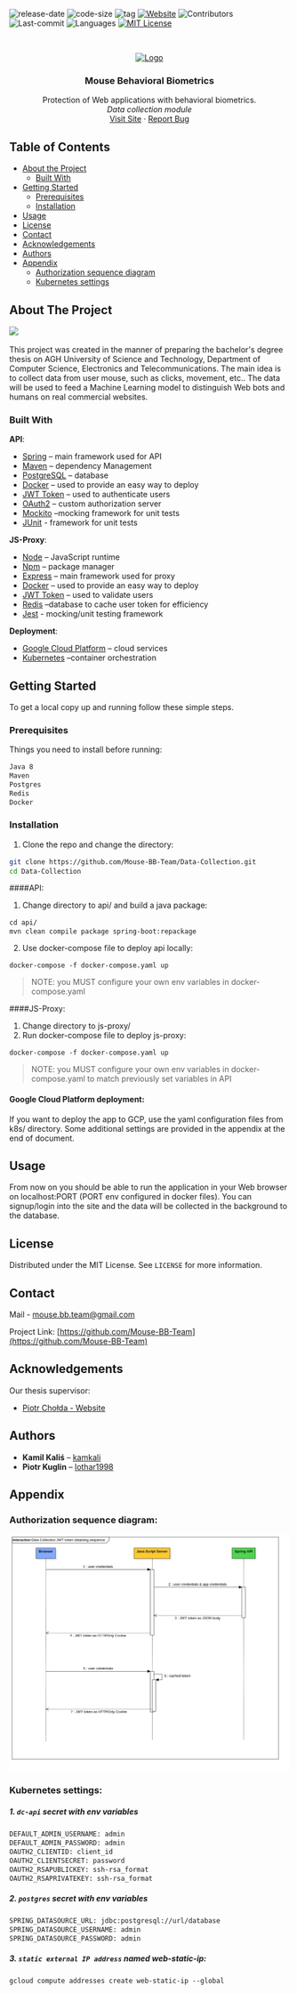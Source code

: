 ![release-date](https://img.shields.io/date/1591360552?color=red&label=release-date&style=flat-square)
![code-size](https://img.shields.io/github/languages/code-size/Mouse-BB-Team/Data-Collection?style=flat-square)
![tag](https://img.shields.io/github/v/tag/Mouse-BB-Team/Data-Collection?style=flat-square)
[![Website][web-shield]][web-url]
![Contributors](https://img.shields.io/github/contributors/Mouse-BB-Team/Data-Collection?style=flat-square)
![Last-commit](https://img.shields.io/github/last-commit/Mouse-BB-Team/Data-Collection?style=flat-square)
![Languages](https://img.shields.io/github/languages/count/Mouse-BB-Team/Data-Collection?style=flat-square)
[![MIT License][license-shield]][license-url]



<!-- PROJECT LOGO -->
<br />
<p align="center">
  <a href="https://mouse-bb.pl">
    <img src="https://user-images.githubusercontent.com/50112357/83871505-761b7080-a730-11ea-8a93-c5429244d6db.png" alt="Logo" width="80" height="80">
  </a>

  <h3 align="center">Mouse Behavioral Biometrics</h3>

  <p align="center">
Protection of Web applications with behavioral biometrics.
<br>
<i>Data collection module</i>
    <br />
    <a href="https://mouse-bb.pl">Visit Site</a>
    ·
    <a href="https://github.com/Mouse-BB-Team/Data-Collection/issues">Report Bug</a>
  </p>
</p>



<!-- TABLE OF CONTENTS -->
## Table of Contents

* [About the Project](#about-the-project)
  * [Built With](#built-with)
* [Getting Started](#getting-started)
  * [Prerequisites](#prerequisites)
  * [Installation](#installation)
* [Usage](#usage)
* [License](#license)
* [Contact](#contact)
* [Acknowledgements](#acknowledgements)
* [Authors](#authors)
* [Appendix](#appendix)
  * [Authorization sequence diagram](#authorization-sequence-diagram)
  * [Kubernetes settings](#kubernetes-settings)



<!-- ABOUT THE PROJECT -->
## About The Project

![](https://user-images.githubusercontent.com/50112357/83873411-0c9d6100-a734-11ea-8dbf-0a9c16d042d7.jpeg)

This project was created in the manner of preparing the bachelor's degree thesis on AGH University of Science and Technology, Department of Computer Science, Electronics and Telecommunications.
The main idea is to collect data from user mouse, such as clicks, movement, etc..
The data will be used to feed a Machine Learning model to distinguish Web bots and humans on real commercial websites.


### Built With

**API**:
* [Spring](https://spring.io/) – main framework used for API
* [Maven](https://maven.apache.org/) – dependency Management
* [PostgreSQL](https://www.postgresql.org/) – database
* [Docker](https://www.docker.com/) – used to provide an easy way to deploy
* [JWT Token](https://jwt.io/) – used to authenticate users
* [OAuth2](https://oauth.net/2/) – custom authorization server
* [Mockito](https://site.mockito.org/) –mocking framework for unit tests
* [JUnit](https://junit.org/junit5/) - framework for unit tests

**JS-Proxy**:
* [Node](https://nodejs.org/en/) – JavaScript runtime
* [Npm](https://www.npmjs.com/) – package manager
* [Express](https://expressjs.com/) – main framework used for proxy
* [Docker](https://www.docker.com/) – used to provide an easy way to deploy
* [JWT Token](https://jwt.io/) – used to validate users
* [Redis](https://redis.io/) –database to cache user token for efficiency
* [Jest](https://jestjs.io/) - mocking/unit testing framework

**Deployment**:
* [Google Cloud Platform](https://cloud.google.com/) – cloud services
* [Kubernetes](https://kubernetes.io/) –container orchestration

<!-- GETTING STARTED -->
## Getting Started

To get a local copy up and running follow these simple steps.

### Prerequisites

Things you need to install before running:
```
Java 8
Maven
Postgres
Redis
Docker
```

### Installation
 
1. Clone the repo and change the directory:
```sh
git clone https://github.com/Mouse-BB-Team/Data-Collection.git
cd Data-Collection
```
####API:
1. Change directory to api/ and build a java package:
```
cd api/
mvn clean compile package spring-boot:repackage
```
2. Use docker-compose file to deploy api locally:
```
docker-compose -f docker-compose.yaml up
```
> NOTE: you MUST configure your own env variables in docker-compose.yaml

####JS-Proxy:
1. Change directory to js-proxy/
2. Run docker-compose file to deploy js-proxy:
```
docker-compose -f docker-compose.yaml up
```
> NOTE: you MUST configure your own env variables in docker-compose.yaml to match previously set variables in API

#### Google Cloud Platform deployment:
If you want to deploy the app to GCP, use the yaml configuration files from k8s/ directory. Some additional settings are provided in the appendix at the end of document.

<!-- USAGE EXAMPLES -->
## Usage

From now on you should be able to run the application in your Web browser on localhost:PORT (PORT env configured in docker files). You can signup/login into the site and the data will be collected in the background to the database.


<!-- LICENSE -->
## License

Distributed under the MIT License. See `LICENSE` for more information.

<!-- CONTACT -->
## Contact

Mail - <a href="mailto:mouse.bb.team@gmail.com">mouse.bb.team@gmail.com</a>

Project Link: [https://github.com/Mouse-BB-Team](https://github.com/Mouse-BB-Team)



<!-- ACKNOWLEDGEMENTS -->
## Acknowledgements

Our thesis supervisor:
* [Piotr Chołda - Website](http://home.agh.edu.pl/~cholda/)


## Authors

* **Kamil Kaliś** – [kamkali](https://github.com/kamkali)
* **Piotr Kuglin** – [lothar1998](https://github.com/lothar1998)

<!-- MARKDOWN LINKS & IMAGES -->
<!-- https://www.markdownguide.org/basic-syntax/#reference-style-links -->
[web-shield]: https://img.shields.io/website?style=flat-square&url=https%3A%2F%2Fwww.mouse-bb.pl
[web-url]: https://mouse-bb.pl


[license-shield]: https://img.shields.io/github/license/Mouse-BB-Team/Data-Collection?style=flat-square
[license-url]: https://github.com/Mouse-BB-Team/Data-Collection/blob/master/LICENSE


## Appendix
### Authorization sequence diagram:
![JWT-obtaining-sequence](https://github.com/Mouse-BB-Team/Data-Collection/blob/master/js-proxy/JWT%20token%20obtaining%20sequence.jpg)

### Kubernetes settings:

##### 1. `dc-api` secret with *env* variables
	DEFAULT_ADMIN_USERNAME: admin
	DEFAULT_ADMIN_PASSWORD: admin
	OAUTH2_CLIENTID: client_id
	OAUTH2_CLIENTSECRET: password
	OAUTH2_RSAPUBLICKEY: ssh-rsa_format
	OAUTH2_RSAPRIVATEKEY: ssh-rsa_format

##### 2. `postgres` secret with *env* variables
	SPRING_DATASOURCE_URL: jdbc:postgresql://url/database
	SPRING_DATASOURCE_USERNAME: admin
	SPRING_DATASOURCE_PASSWORD: admin

##### 3. `static external IP address` named web-static-ip:

	gcloud compute addresses create web-static-ip --global

